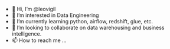 - 👋 Hi, I’m @leovigil
- 👀 I’m interested in Data Engineering
- 🌱 I’m currently learning python, airflow, redshift, glue, etc.
- 💞️ I’m looking to collaborate on data warehousing and business intelligence.
- 📫 How to reach me ...

<!---
leovigil/leovigil is a ✨ special ✨ repository because its `README.md` (this file) appears on your GitHub profile.
You can click the Preview link to take a look at your changes.
--->
